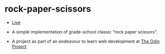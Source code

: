 # rock-paper-scissors

- [Live](https://vkilng.github.io/rock-paper-scissors/)

- A simple implementation of grade-school classic “rock paper scissors”.

- A project as part of an endeavour to learn web development at [The Odin Project](https://www.theodinproject.com/)